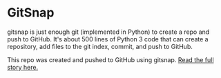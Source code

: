 
GitSnap
=====

gitsnap is just enough git (implemented in Python) to create a repo and push to GitHub. It's about 500 lines of Python 3 code that can create a repository, add files to the git index, commit, and push to GitHub.

This repo was created and pushed to GitHub using gitsnap. [Read the full story here.](https://syntaxstation.hashnode.dev/gitsnap-a-lightweight-tool-for-creating-git-repositories-committing-and-pushing-to-github)
